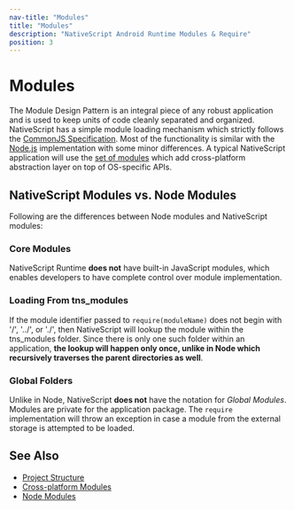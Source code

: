 ```yaml
---
nav-title: "Modules"
title: "Modules"
description: "NativeScript Android Runtime Modules & Require"
position: 3
---
```


# Modules

The Module Design Pattern is an integral piece of any robust application and is used to keep units of code cleanly separated and organized. NativeScript has a simple module loading mechanism which strictly follows the [CommonJS Specification](http://www.commonjs.org/specs/modules/1.0/). Most of the functionality is similar with the [Node.js](http://nodejs.org/api/modules.html) implementation with some minor differences. A typical NativeScript application will use the [set of modules](https://github.com/NativeScript/docs) which add cross-platform abstraction layer on top of OS-specific APIs.

## NativeScript Modules vs. Node Modules

Following are the differences between Node modules and NativeScript modules:

### Core Modules

NativeScript Runtime **does not** have built-in JavaScript modules, which enables developers to have complete control over module implementation.

### Loading From tns_modules

If the module identifier passed to `require(moduleName)` does not begin with '/', '../', or './', then NativeScript will lookup the module within the tns_modules folder. Since there is only one such folder within an application, **the lookup will happen only once, unlike in Node which recursively traverses the parent directories as well**.

### Global Folders

Unlike in Node, NativeScript **does not** have the notation for *Global Modules*. Modules are private for the application package. The `require` implementation will throw an exception in case a module from the external storage is attempted to be loaded.

## See Also

* [Project Structure](./project-structure.md)
* [Cross-platform Modules](https://github.com/NativeScript/docs)
* [Node Modules](http://nodejs.org/api/modules.html)
